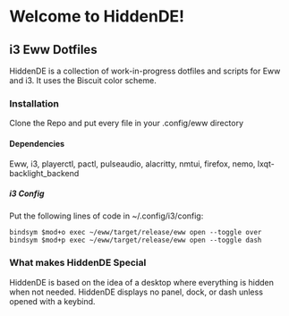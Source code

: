 # Welcome to HiddenDE!
## i3 Eww Dotfiles
HiddenDE is a collection of work-in-progress dotfiles and scripts for Eww and i3. It uses the Biscuit color scheme.

### Installation
Clone the Repo and put every file in your .config/eww directory
#### Dependencies
Eww, i3, playerctl, pactl, pulseaudio, alacritty, nmtui, firefox, nemo, lxqt-backlight_backend
##### i3 Config
Put the following lines of code in ~/.config/i3/config:
```
bindsym $mod+o exec ~/eww/target/release/eww open --toggle over
bindsym $mod+p exec ~/eww/target/release/eww open --toggle dash
```

### What makes HiddenDE Special
HiddenDE is based on the idea of a desktop where everything is hidden when not needed. HiddenDE displays no panel, dock, or dash unless opened with a keybind.
